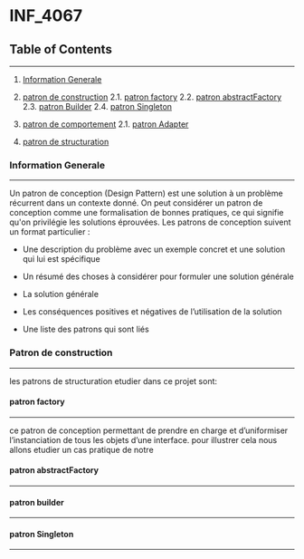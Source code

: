 # INF_4067

## Table of Contents
***
1. [Information Generale](#information-generale)
2. [patron de construction](#patron-de-construction)
    2.1. [patron factory](##patron-factory)
    2.2. [patron abstractFactory](##patron-abstractFactory)
    2.3. [patron Builder](##patron-builder)
    2.4. [patron Singleton](##patronde-Singleton)
3. [patron de comportement](#patron-de-comportement)
    2.1. [patron Adapter](##patron-Adapter)


4. [patron de structuration](#patron_de_structuration)

### Information Generale
***
Un patron de conception (Design Pattern) est une solution à un problème récurrent dans un
contexte donné. On peut considérer un patron de conception comme une formalisation de
bonnes pratiques, ce qui signifie qu'on privilégie les solutions éprouvées.
Les patrons de conception suivent un format particulier :

* Une description du problème avec un exemple concret et une solution qui lui est spécifique

* Un résumé des choses à considérer pour formuler une solution générale
* La solution générale
* Les conséquences positives et négatives de l’utilisation de la solution
* Une liste des patrons qui sont liés

### Patron de construction
***
les patrons de structuration etudier dans ce projet  sont:
#### patron factory
***

ce patron de conception permettant de prendre en charge et d’uniformiser l’instanciation de tous les objets d’une interface.
pour illustrer cela nous allons etudier un cas pratique de notre

#### patron abstractFactory
***


#### patron builder
***


#### patron Singleton
***